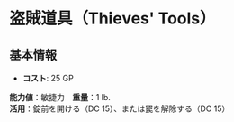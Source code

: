 # 盗賊道具（Thieves' Tools）

## 基本情報
- **コスト**: 25 GP

**能力値**：敏捷力　**重量**：1 lb.    
**活用**：錠前を開ける（DC 15）、または罠を解除する（DC 15）  